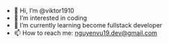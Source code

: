 - 👋 Hi, I’m @viktor1910
- 👀 I’m interested in coding
- 🌱 I’m currently learning become fullstack developer
- 📫 How to reach me: nguyenvu19.dev@gmail.com

<!---
viktor1910/viktor1910 is a ✨ special ✨ repository because its `README.md` (this file) appears on your GitHub profile.
You can click the Preview link to take a look at your changes.
--->
